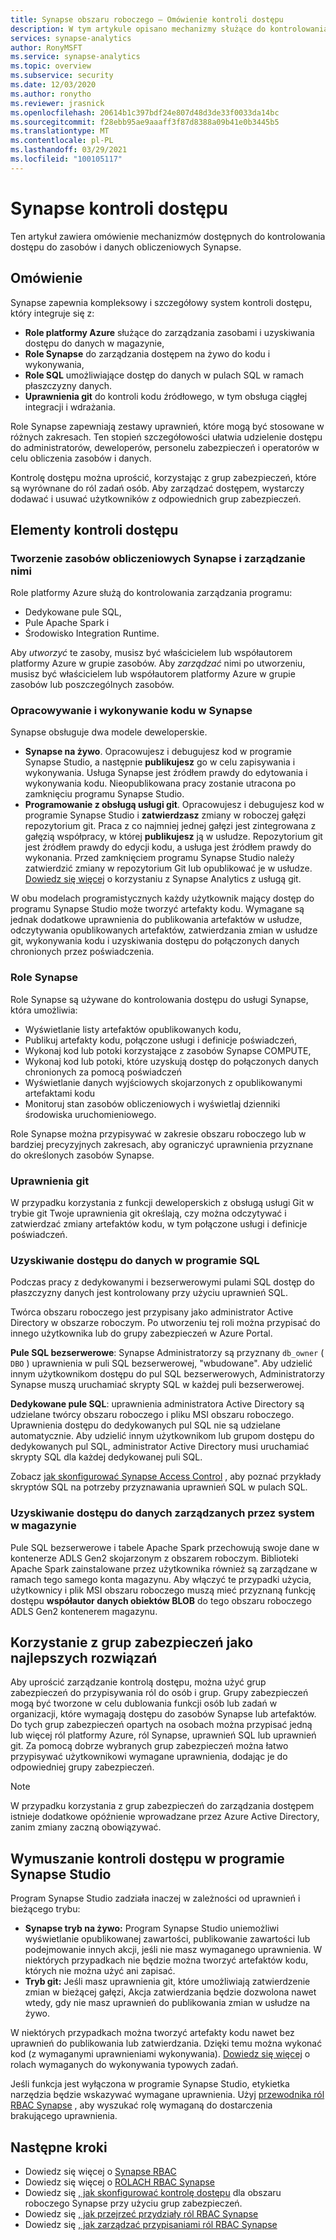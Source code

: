 ```yaml
---
title: Synapse obszaru roboczego — Omówienie kontroli dostępu
description: W tym artykule opisano mechanizmy służące do kontrolowania dostępu do obszaru roboczego Synapse oraz zasobów i artefaktów kodu, które zawiera.
services: synapse-analytics
author: RonyMSFT
ms.service: synapse-analytics
ms.topic: overview
ms.subservice: security
ms.date: 12/03/2020
ms.author: ronytho
ms.reviewer: jrasnick
ms.openlocfilehash: 20614b1c397bdf24e807d48d3de33f0033da14bc
ms.sourcegitcommit: f28ebb95ae9aaaff3f87d8388a09b41e0b3445b5
ms.translationtype: MT
ms.contentlocale: pl-PL
ms.lasthandoff: 03/29/2021
ms.locfileid: "100105117"
---
```

# <a name="synapse-access-control"></a>Synapse kontroli dostępu 

Ten artykuł zawiera omówienie mechanizmów dostępnych do kontrolowania dostępu do zasobów i danych obliczeniowych Synapse.  

## <a name="overview"></a>Omówienie

Synapse zapewnia kompleksowy i szczegółowy system kontroli dostępu, który integruje się z: 
- **Role platformy Azure** służące do zarządzania zasobami i uzyskiwania dostępu do danych w magazynie, 
- **Role Synapse** do zarządzania dostępem na żywo do kodu i wykonywania, 
- **Role SQL** umożliwiające dostęp do danych w pulach SQL w ramach płaszczyzny danych. 
- **Uprawnienia git** do kontroli kodu źródłowego, w tym obsługa ciągłej integracji i wdrażania.  

Role Synapse zapewniają zestawy uprawnień, które mogą być stosowane w różnych zakresach. Ten stopień szczegółowości ułatwia udzielenie dostępu do administratorów, deweloperów, personelu zabezpieczeń i operatorów w celu obliczenia zasobów i danych.

Kontrolę dostępu można uprościć, korzystając z grup zabezpieczeń, które są wyrównane do ról zadań osób. Aby zarządzać dostępem, wystarczy dodawać i usuwać użytkowników z odpowiednich grup zabezpieczeń.

## <a name="access-control-elements"></a>Elementy kontroli dostępu

### <a name="creating-and-managing-synapse-compute-resources"></a>Tworzenie zasobów obliczeniowych Synapse i zarządzanie nimi

Role platformy Azure służą do kontrolowania zarządzania programu: 
- Dedykowane pule SQL, 
- Pule Apache Spark i 
- Środowisko Integration Runtime. 

Aby *utworzyć* te zasoby, musisz być właścicielem lub współautorem platformy Azure w grupie zasobów. Aby *zarządzać* nimi po utworzeniu, musisz być właścicielem lub współautorem platformy Azure w grupie zasobów lub poszczególnych zasobów. 

### <a name="developing-and-executing-code-in-synapse"></a>Opracowywanie i wykonywanie kodu w Synapse 

Synapse obsługuje dwa modele deweloperskie.

- **Synapse na żywo**. Opracowujesz i debugujesz kod w programie Synapse Studio, a następnie **publikujesz** go w celu zapisywania i wykonywania.  Usługa Synapse jest źródłem prawdy do edytowania i wykonywania kodu.  Nieopublikowana pracy zostanie utracona po zamknięciu programu Synapse Studio.  
- **Programowanie z obsługą usługi git**. Opracowujesz i debugujesz kod w programie Synapse Studio i **zatwierdzasz** zmiany w roboczej gałęzi repozytorium git. Praca z co najmniej jednej gałęzi jest zintegrowana z gałęzią współpracy, w której **publikujesz** ją w usłudze. Repozytorium git jest źródłem prawdy do edycji kodu, a usługa jest źródłem prawdy do wykonania. Przed zamknięciem programu Synapse Studio należy zatwierdzić zmiany w repozytorium Git lub opublikować je w usłudze. [Dowiedz się więcej](../cicd/continuous-integration-deployment.md) o korzystaniu z Synapse Analytics z usługą git.

W obu modelach programistycznych każdy użytkownik mający dostęp do programu Synapse Studio może tworzyć artefakty kodu. Wymagane są jednak dodatkowe uprawnienia do publikowania artefaktów w usłudze, odczytywania opublikowanych artefaktów, zatwierdzania zmian w usłudze git, wykonywania kodu i uzyskiwania dostępu do połączonych danych chronionych przez poświadczenia.

### <a name="synapse-roles"></a>Role Synapse

Role Synapse są używane do kontrolowania dostępu do usługi Synapse, która umożliwia: 
- Wyświetlanie listy artefaktów opublikowanych kodu, 
- Publikuj artefakty kodu, połączone usługi i definicje poświadczeń,
- Wykonaj kod lub potoki korzystające z zasobów Synapse COMPUTE,
- Wykonaj kod lub potoki, które uzyskują dostęp do połączonych danych chronionych za pomocą poświadczeń
- Wyświetlanie danych wyjściowych skojarzonych z opublikowanymi artefaktami kodu
- Monitoruj stan zasobów obliczeniowych i wyświetlaj dzienniki środowiska uruchomieniowego.

Role Synapse można przypisywać w zakresie obszaru roboczego lub w bardziej precyzyjnych zakresach, aby ograniczyć uprawnienia przyznane do określonych zasobów Synapse.

### <a name="git-permissions"></a>Uprawnienia git

W przypadku korzystania z funkcji deweloperskich z obsługą usługi Git w trybie git Twoje uprawnienia git określają, czy można odczytywać i zatwierdzać zmiany artefaktów kodu, w tym połączone usługi i definicje poświadczeń.   
   
### <a name="accessing-data-in-sql"></a>Uzyskiwanie dostępu do danych w programie SQL

Podczas pracy z dedykowanymi i bezserwerowymi pulami SQL dostęp do płaszczyzny danych jest kontrolowany przy użyciu uprawnień SQL. 

Twórca obszaru roboczego jest przypisany jako administrator Active Directory w obszarze roboczym. Po utworzeniu tej roli można przypisać do innego użytkownika lub do grupy zabezpieczeń w Azure Portal.

**Pule SQL bezserwerowe**: Synapse Administratorzy są przyznany `db_owner` ( `DBO` ) uprawnienia w puli SQL bezserwerowej, "wbudowane". Aby udzielić innym użytkownikom dostępu do pul SQL bezserwerowych, Administratorzy Synapse muszą uruchamiać skrypty SQL w każdej puli bezserwerowej.  

**Dedykowane pule SQL**: uprawnienia administratora Active Directory są udzielane twórcy obszaru roboczego i pliku MSI obszaru roboczego.  Uprawnienia dostępu do dedykowanych pul SQL nie są udzielane automatycznie. Aby udzielić innym użytkownikom lub grupom dostępu do dedykowanych pul SQL, administrator Active Directory musi uruchamiać skrypty SQL dla każdej dedykowanej puli SQL.

Zobacz [jak skonfigurować Synapse Access Control](./how-to-set-up-access-control.md) , aby poznać przykłady skryptów SQL na potrzeby przyznawania uprawnień SQL w pulach SQL.  

 ### <a name="accessing-system-managed-data-in-storage"></a>Uzyskiwanie dostępu do danych zarządzanych przez system w magazynie

Pule SQL bezserwerowe i tabele Apache Spark przechowują swoje dane w kontenerze ADLS Gen2 skojarzonym z obszarem roboczym. Biblioteki Apache Spark zainstalowane przez użytkownika również są zarządzane w ramach tego samego konta magazynu. Aby włączyć te przypadki użycia, użytkownicy i plik MSI obszaru roboczego muszą mieć przyznaną funkcję dostępu **współautor danych obiektów BLOB** do tego obszaru roboczego ADLS Gen2 kontenerem magazynu.  

## <a name="using-security-groups-as-a-best-practice"></a>Korzystanie z grup zabezpieczeń jako najlepszych rozwiązań

Aby uprościć zarządzanie kontrolą dostępu, można użyć grup zabezpieczeń do przypisywania ról do osób i grup. Grupy zabezpieczeń mogą być tworzone w celu dublowania funkcji osób lub zadań w organizacji, które wymagają dostępu do zasobów Synapse lub artefaktów.  Do tych grup zabezpieczeń opartych na osobach można przypisać jedną lub więcej ról platformy Azure, ról Synapse, uprawnień SQL lub uprawnień git. Za pomocą dobrze wybranych grup zabezpieczeń można łatwo przypisywać użytkownikowi wymagane uprawnienia, dodając je do odpowiedniej grupy zabezpieczeń. 

>[!Note]
>W przypadku korzystania z grup zabezpieczeń do zarządzania dostępem istnieje dodatkowe opóźnienie wprowadzane przez Azure Active Directory, zanim zmiany zaczną obowiązywać. 

## <a name="access-control-enforcement-in-synapse-studio"></a>Wymuszanie kontroli dostępu w programie Synapse Studio

Program Synapse Studio zadziała inaczej w zależności od uprawnień i bieżącego trybu:
- **Synapse tryb na żywo:** Program Synapse Studio uniemożliwi wyświetlanie opublikowanej zawartości, publikowanie zawartości lub podejmowanie innych akcji, jeśli nie masz wymaganego uprawnienia.  W niektórych przypadkach nie będzie można tworzyć artefaktów kodu, których nie można użyć ani zapisać. 
- **Tryb git:** Jeśli masz uprawnienia git, które umożliwiają zatwierdzenie zmian w bieżącej gałęzi, Akcja zatwierdzania będzie dozwolona nawet wtedy, gdy nie masz uprawnień do publikowania zmian w usłudze na żywo.  

W niektórych przypadkach można tworzyć artefakty kodu nawet bez uprawnień do publikowania lub zatwierdzania. Dzięki temu można wykonać kod (z wymaganymi uprawnieniami wykonywania). [Dowiedz się więcej](./synapse-workspace-understand-what-role-you-need.md) o rolach wymaganych do wykonywania typowych zadań. 

Jeśli funkcja jest wyłączona w programie Synapse Studio, etykietka narzędzia będzie wskazywać wymagane uprawnienia. Użyj [przewodnika ról RBAC Synapse](./synapse-workspace-synapse-rbac-roles.md#synapse-rbac-actions-and-the-roles-that-permit-them) , aby wyszukać rolę wymaganą do dostarczenia brakującego uprawnienia.


## <a name="next-steps"></a>Następne kroki

- Dowiedz się więcej o [Synapse RBAC](./synapse-workspace-synapse-rbac.md)
- Dowiedz się więcej o [ROLACH RBAC Synapse](./synapse-workspace-synapse-rbac-roles.md)
- Dowiedz się [, jak skonfigurować kontrolę dostępu](./how-to-set-up-access-control.md) dla obszaru roboczego Synapse przy użyciu grup zabezpieczeń.
- Dowiedz się [, jak przejrzeć przydziały ról RBAC Synapse](./how-to-review-synapse-rbac-role-assignments.md)
- Dowiedz się [, jak zarządzać przypisaniami ról RBAC Synapse](./how-to-manage-synapse-rbac-role-assignments.md)
